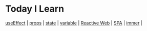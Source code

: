 # Today I Learn

[useEffect](./FE/useEffect.md) |
[props](./FE/props%26state.md) |
[state](./FE/props&state.md) |
[variable](./Sass/variable.md) |
[Reactive Web](./FE/reactiveWeb.md) |
[SPA](./FE/reactiveWeb.md) |
[immer](./FE/immer.md) |
